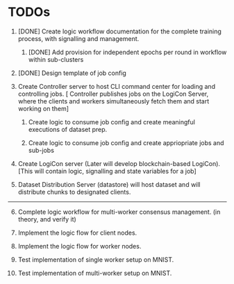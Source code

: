 # TODOs

1. [DONE] Create logic workflow documentation for the complete training process, with signalling and management.

   1. [DONE] Add provision for independent epochs per round in workflow within sub-clusters

2. [DONE] Design template of job config

3. Create Controller server to host CLI command center for loading and controlling jobs. [ Controller publishes jobs on the LogiCon Server, where the clients and workers simultaneously fetch them and start working on them]

   1. Create logic to consume job config and create meaningful executions of dataset prep.

   2. Create logic to consume job config and create appriopriate jobs and sub-jobs

4. Create LogiCon server (Later will develop blockchain-based LogiCon). [This will contain logic, signalling and state variables for a job]

5. Dataset Distribution Server (datastore) will host dataset and will distribute chunks to designated clients.

---

6. Complete logic workflow for multi-worker consensus management. (in theory, and verify it)

7. Implement the logic flow for client nodes.

8. Implement the logic flow for worker nodes.

9. Test implementation of single worker setup on MNIST.

10. Test implementation of multi-worker setup on MNIST.
